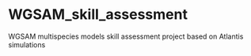# WGSAM_skill_assessment
WGSAM multispecies models skill assessment project based on Atlantis simulations
